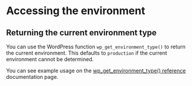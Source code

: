 # Accessing the environment

## Returning the current environment type

You can use the WordPress function `wp_get_environment_type()` to return the current environment. This defaults to `production`
if the current environment cannot be determined.

You can see example usage on the [wp_get_environment_type() reference](https://developer.wordpress.org/reference/functions/wp_get_environment_type/) 
documentation page.
